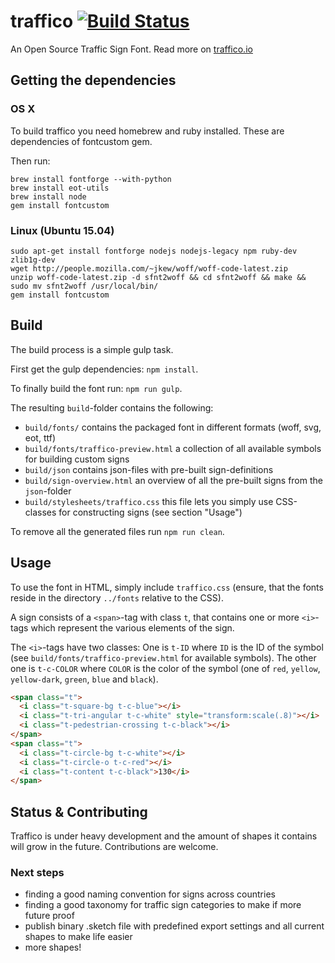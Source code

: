 # traffico [![Build Status](https://travis-ci.org/mapillary/traffico.svg?branch=master)](https://travis-ci.org/floscher/traffico)
An Open Source Traffic Sign Font. Read more on [traffico.io](http://traffico.io/)

## Getting the dependencies

### OS X

To build traffico you need homebrew and ruby installed. These are dependencies of fontcustom gem.

Then run:

```shell
brew install fontforge --with-python
brew install eot-utils
brew install node
gem install fontcustom
```

### Linux (Ubuntu 15.04)

```shell
sudo apt-get install fontforge nodejs nodejs-legacy npm ruby-dev zlib1g-dev
wget http://people.mozilla.com/~jkew/woff/woff-code-latest.zip
unzip woff-code-latest.zip -d sfnt2woff && cd sfnt2woff && make && sudo mv sfnt2woff /usr/local/bin/
gem install fontcustom
```

## Build
The build process is a simple gulp task.

First get the gulp dependencies: <code>npm install</code>.

To finally build the font run: <code>npm run gulp</code>.

The resulting `build`-folder contains the following:
* `build/fonts/` contains the packaged font in different formats (woff, svg, eot, ttf)
* `build/fonts/traffico-preview.html` a collection of all available symbols for building custom signs
* `build/json` contains json-files with pre-built sign-definitions
* `build/sign-overview.html` an overview of all the pre-built signs from the `json`-folder
* `build/stylesheets/traffico.css` this file lets you simply use CSS-classes for constructing signs (see section "Usage")

To remove all the generated files run <code>npm run clean</code>.

## Usage

To use the font in HTML, simply include `traffico.css` (ensure, that the fonts reside in the directory `../fonts` relative to the CSS).

A sign consists of a `<span>`-tag with class `t`, that contains one or more `<i>`-tags which represent the various elements of the sign.

The `<i>`-tags have two classes: One is `t-ID` where `ID` is the ID of the symbol (see `build/fonts/traffico-preview.html` for available symbols).
The other one is `t-c-COLOR` where `COLOR` is the color of the symbol (one of `red`, `yellow`, `yellow-dark`, `green`, `blue` and `black`).

```html
<span class="t">
  <i class="t-square-bg t-c-blue"></i>
  <i class="t-tri-angular t-c-white" style="transform:scale(.8)"></i>
  <i class="t-pedestrian-crossing t-c-black"></i>
</span>
<span class="t">
  <i class="t-circle-bg t-c-white"></i>
  <i class="t-circle-o t-c-red"></i>
  <i class="t-content t-c-black">130</i>
</span>
```

## Status & Contributing
Traffico is under heavy development and the amount of shapes it contains will grow in the future. Contributions are welcome.


### Next steps
- finding a good naming convention for signs across countries
- finding a good taxonomy for traffic sign categories to make if more future proof
- publish binary .sketch file with predefined export settings and all current shapes to make life easier
- more shapes!
